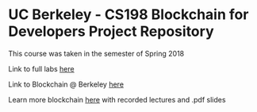 # UC Berkeley - CS198 Blockchain for Developers Project Repository

This course was taken in the semester of Spring 2018

Link to full labs [here](https://github.com/Blockchain-for-Developers)

Link to Blockchain @ Berkeley [here](https://blockchain.berkeley.edu/)

Learn more blockchain [here](https://learnblockcha.in/) with recorded lectures and .pdf slides